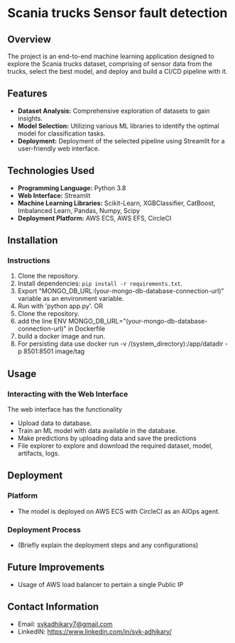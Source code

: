 # Scania trucks Sensor fault detection

## Overview

The project is an end-to-end machine learning application designed to explore the Scania trucks dataset, comprising of sensor data from the trucks, select the best model, and deploy and build a CI/CD pipeline with it.

## Features

- **Dataset Analysis:** Comprehensive exploration of datasets to gain insights.
- **Model Selection:** Utilizing various ML libraries to identify the optimal model for classification tasks.
- **Deployment:** Deployment of the selected pipeline using Streamlit for a user-friendly web interface.

## Technologies Used

- **Programming Language:** Python 3.8
- **Web Interface:** Streamlit
- **Machine Learning Libraries:** Scikit-Learn, XGBClassifier, CatBoost, Imbalanced Learn, Pandas, Numpy, Scipy
- **Deployment Platform:** AWS ECS, AWS EFS, CircleCI

## Installation

### Instructions

1. Clone the repository.
2. Install dependencies: `pip install -r requirements.txt`.
3. Export "MONGO_DB_URL:(your-mongo-db-database-connection-url)" variable as an environment variable.
4. Run with 'python app.py'.
OR
1. Clone the repository.
2. add the line ENV MONGO_DB_URL="(your-mongo-db-database-connection-url)" in Dockerfile
3. build a docker image and run.
4. For persisting data use docker run -v /(system_directory):/app/datadir -p 8501:8501 image/tag
   
## Usage
  
### Interacting with the Web Interface

The web interface has the functionality
- Upload data to database.
- Train an ML model with data available in the database.
- Make predictions by uploading data and save the predictions
- File explorer to explore and download the required dataset, model, artifacts, logs.

## Deployment

### Platform

- The model is deployed on AWS ECS with CircleCI as an AIOps agent.

### Deployment Process

- (Briefly explain the deployment steps and any configurations)

## Future Improvements

- Usage of AWS load balancer to pertain a single Public IP

## Contact Information

- Email: svkadhikary7@gmail.com
- LinkedIN: https://www.linkedin.com/in/svk-adhikary/

